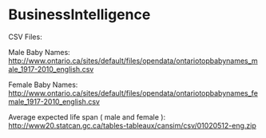 BusinessIntelligence
====================

CSV Files:


Male Baby Names:
http://www.ontario.ca/sites/default/files/opendata/ontariotopbabynames_male_1917-2010_english.csv

Female Baby Names:
http://www.ontario.ca/sites/default/files/opendata/ontariotopbabynames_female_1917-2010_english.csv

Average expected life span ( male and female ):
http://www20.statcan.gc.ca/tables-tableaux/cansim/csv/01020512-eng.zip


